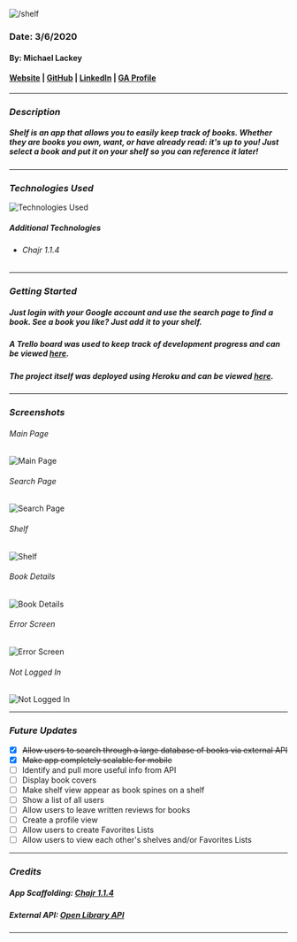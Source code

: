 ![/shelf](public/images/banner.png)

### Date: 3/6/2020

#### By: Michael Lackey
#### [Website](https://michaellackey.com/) | [GitHub](https://github.com/mlackey9601) | [LinkedIn](https://www.linkedin.com/in/michaelglackey/) | [GA Profile](https://profiles.generalassemb.ly/michaellackey)
***

### ***Description***

##### Shelf is an app that allows you to easily keep track of books.  Whether they are books you own, want, or have already read: it's up to you! Just select a book and put it on your shelf so you can reference it later! 
***

### ***Technologies Used***
![Technologies Used](public/images/tech-banner.png)

##### ***Additional Technologies***
* ###### Chajr 1.1.4
***

### ***Getting Started***

##### Just login with your Google account and use the search page to find a book.  See a book you like? Just add it to your shelf.
##### A Trello board was used to keep track of development progress and can be viewed [here](https://trello.com/b/pp3ws0GX/shelf).
##### The project itself was deployed using Heroku and can be viewed [here](https://shelftastic.herokuapp.com/).
***

### ***Screenshots***

###### Main Page
![Main Page](public/images/screenshots/main-page.png)

###### Search Page
![Search Page](public/images/screenshots/search-page.png)

###### Shelf
![Shelf](public/images/screenshots/shelf-page.png)

###### Book Details
![Book Details](public/images/screenshots/book-page.png)

###### Error Screen
![Error Screen](public/images/screenshots/error-page.png)

###### Not Logged In
![Not Logged In](public/images/screenshots/login-page.png)
***

### ***Future Updates***

- [x] ~~Allow users to search through a large database of books via external API~~
- [x] ~~Make app completely scalable for mobile~~
- [ ] Identify and pull more useful info from API
- [ ] Display book covers
- [ ] Make shelf view appear as book spines on a shelf
- [ ] Show a list of all users
- [ ] Allow users to leave written reviews for books
- [ ] Create a profile view
- [ ] Allow users to create Favorites Lists
- [ ] Allow users to view each other's shelves and/or Favorites Lists
***

### ***Credits***

##### App Scaffolding: [Chajr 1.1.4](https://github.com/davidstinson/chajr)

##### External API: [Open Library API](https://openlibrary.org/dev/docs/api/books)
***
